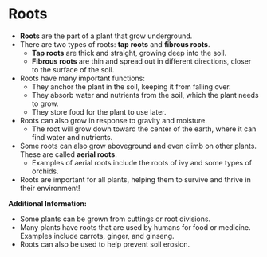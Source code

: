 # Roots

- **Roots** are the part of a plant that grow underground.
- There are two types of roots: **tap roots** and **fibrous roots**.
  - **Tap roots** are thick and straight, growing deep into the soil.
  - **Fibrous roots** are thin and spread out in different directions, closer to the surface of the soil.
- Roots have many important functions:
  - They anchor the plant in the soil, keeping it from falling over.
  - They absorb water and nutrients from the soil, which the plant needs to grow.
  - They store food for the plant to use later.
- Roots can also grow in response to gravity and moisture.
  - The root will grow down toward the center of the earth, where it can find water and nutrients.
- Some roots can also grow aboveground and even climb on other plants. These are called **aerial roots**.
  - Examples of aerial roots include the roots of ivy and some types of orchids.
- Roots are important for all plants, helping them to survive and thrive in their environment!

**Additional Information:**

- Some plants can be grown from cuttings or root divisions.
- Many plants have roots that are used by humans for food or medicine. Examples include carrots, ginger, and ginseng.
- Roots can also be used to help prevent soil erosion.
